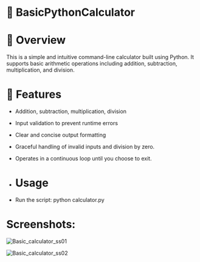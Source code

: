 #  🧮 BasicPythonCalculator

#  📌 Overview
This is a simple and intuitive command-line calculator built using Python. It supports basic arithmetic operations including addition, subtraction, multiplication, and division. 

# 🚀 Features
- Addition, subtraction, multiplication, division
- Input validation to prevent runtime errors
- Clear and concise output formatting
- Graceful handling of invalid inputs and division by zero.
- Operates in a continuous loop until you choose to exit.

- # Usage
- Run the script: python calculator.py

# Screenshots:
![Basic_calculator_ss01](https://github.com/user-attachments/assets/86494d9b-9b15-471d-b318-71d4d4cb50d3)


![Basic_calculator_ss02](https://github.com/user-attachments/assets/dde79e31-3186-4f5c-a7e5-4b3ee87dd4fd)
